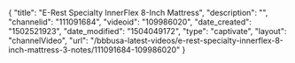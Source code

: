 {
    "title": "E-Rest Specialty InnerFlex 8-Inch Mattress",
    "description": "",
    "channelid": "111091684",
    "videoid": "109986020",
    "date_created": "1502521923",
    "date_modified": "1504049172",
    "type": "captivate",
    "layout": "channelVideo",
    "url": "\/bbbusa-latest-videos\/e-rest-specialty-innerflex-8-inch-mattress-3-notes\/111091684-109986020"
}